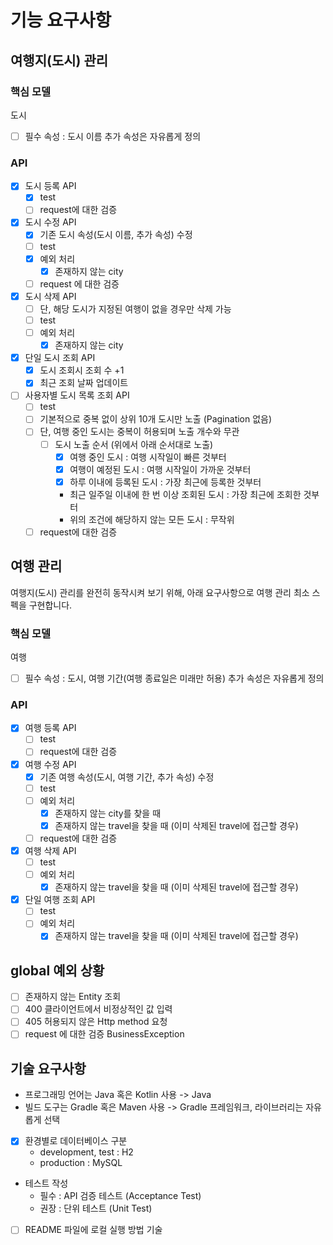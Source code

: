 # 기능 요구사항
## 여행지(도시) 관리
### 핵심 모델
도시
- [ ] 필수 속성 : 도시 이름
추가 속성은 자유롭게 정의
### API
- [X] 도시 등록 API
    - [X] test
    - [ ] request에 대한 검증

- [X] 도시 수정 API
    - [X] 기존 도시 속성(도시 이름, 추가 속성) 수정
    - [ ] test
    - [X] 예외 처리
      - [X] 존재하지 않는 city
    - [ ] request 에 대한 검증
- [X] 도시 삭제 API
    - [ ] 단, 해당 도시가 지정된 여행이 없을 경우만 삭제 가능
    - [ ] test
  - [ ] 예외 처리
    - [X] 존재하지 않는 city
- [X] 단일 도시 조회 API
  - [X] 도시 조회시 조회 수 +1
  - [X] 최근 조회 날짜 업데이트
- [ ] 사용자별 도시 목록 조회 API
  - [ ] test
  - [ ] 기본적으로 중복 없이 상위 10개 도시만 노출 (Pagination 없음)
  - [ ] 단, 여행 중인 도시는 중복이 허용되며 노출 개수와 무관
    - [ ] 도시 노출 순서 (위에서 아래 순서대로 노출)
      - [X] 여행 중인 도시 : 여행 시작일이 빠른 것부터
      - [X] 여행이 예정된 도시 : 여행 시작일이 가까운 것부터
      - [X] 하루 이내에 등록된 도시 : 가장 최근에 등록한 것부터
      - 최근 일주일 이내에 한 번 이상 조회된 도시 : 가장 최근에 조회한 것부터
      - 위의 조건에 해당하지 않는 모든 도시 : 무작위
  - [ ] request에 대한 검증
## 여행 관리
여행지(도시) 관리를 완전히 동작시켜 보기 위해, 아래 요구사항으로 여행 관리 최소 스펙을 구현합니다. 
### 핵심 모델
여행
- [ ] 필수 속성 : 도시, 여행 기간(여행 종료일은 미래만 허용)
추가 속성은 자유롭게 정의
### API
- [X] 여행 등록 API
  - [ ] test
  - [ ] request에 대한 검증

- [X] 여행 수정 API
  - [X] 기존 여행 속성(도시, 여행 기간, 추가 속성) 수정
  - [ ] test
  - [ ] 예외 처리
    - [X] 존재하지 않는 city를 찾을 때
    - [X] 존재하지 않는 travel을 찾을 때 (이미 삭제된 travel에 접근할 경우)
  - [ ] request에 대한 검증

- [X] 여행 삭제 API
    - [ ] test
    - [ ] 예외 처리
      - [X] 존재하지 않는 travel을 찾을 때 (이미 삭제된 travel에 접근할 경우)
- [X] 단일 여행 조회 API
    - [ ] test
    - [ ] 예외 처리
      - [X] 존재하지 않는 travel을 찾을 때 (이미 삭제된 travel에 접근할 경우)
## global 예외 상황
- [ ] 존재하지 않는 Entity 조회
- [ ] 400 클라이언트에서 비정상적인 값 입력
- [ ] 405 허용되지 않은 Http method 요청
- [ ] request 에 대한 검증 BusinessException

## 기술 요구사항
- 프로그래밍 언어는 Java 혹은 Kotlin 사용 -> Java
- 빌드 도구는 Gradle 혹은 Maven 사용 -> Gradle
프레임워크, 라이브러리는 자유롭게 선택
- [X] 환경별로 데이터베이스 구분
  - development, test : H2
  - production : MySQL
- 테스트 작성
  - 필수 : API 검증 테스트 (Acceptance Test)
  - 권장 : 단위 테스트 (Unit Test)
- [ ] README 파일에 로컬 실행 방법 기술

